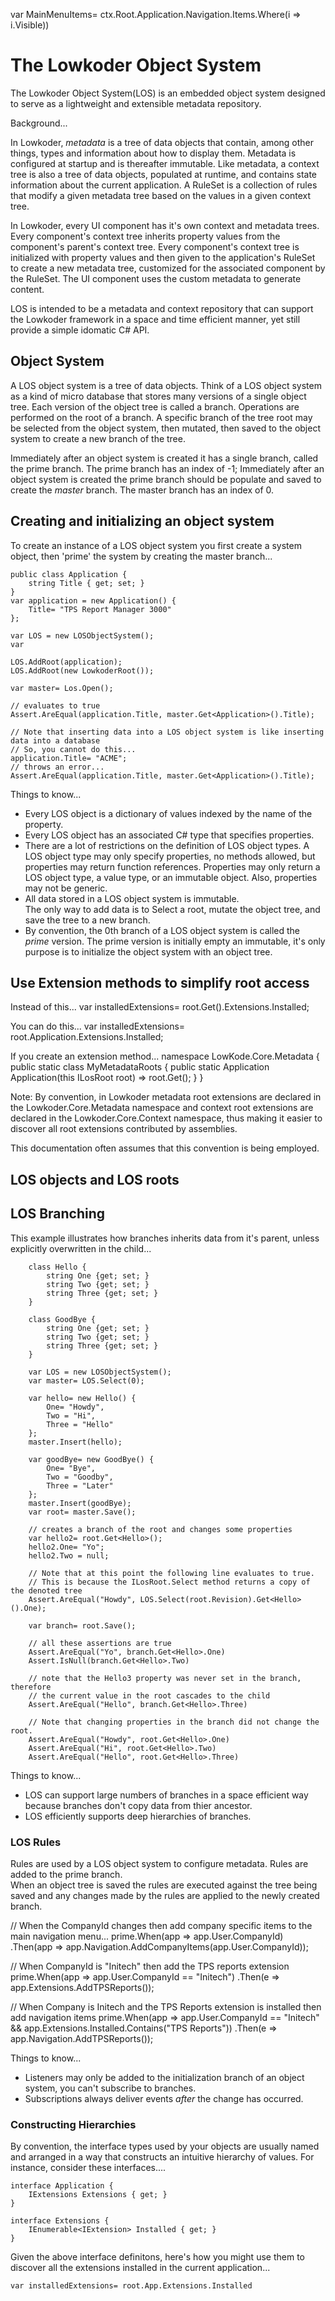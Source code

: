 ﻿

var	MainMenuItems= ctx.Root.Application.Navigation.Items.Where(i => i.Visible))



# The Lowkoder Object System

The Lowkoder Object System(LOS) is an embedded object system designed to serve as a lightweight and extensible metadata repository.

Background...

In Lowkoder, *metadata* is a tree of data objects that contain, among other things, types and information about how to display them.
Metadata is configured at startup and is thereafter immutable.
Like metadata, a context tree is also a tree of data objects, populated at runtime, and contains state information about the current application.
A RuleSet is a collection of rules that modify a given metadata tree based on the values in a given context tree.

In Lowkoder, every UI component has it's own context and metadata trees. 
Every component's context tree inherits property values from the component's parent's context tree.
Every component's context tree is initialized with property values and then given to the 
application's RuleSet to create a new metadata tree, customized for the associated component by the RuleSet.
The UI component uses the custom metadata to generate content.

LOS is intended to be a metadata and context repository that can support the Lowkoder framework in a space and time efficient manner, 
yet still provide a simple idomatic C# API.

## Object System
A LOS object system is a tree of data objects.
Think of a LOS object system as a kind of micro database that stores many versions of a single object tree.
Each version of the object tree is called a branch.
Operations are performed on the root of a branch.
A specific branch of the tree root may be selected from the object system, then mutated, then saved to the object system 
to create a new branch of the tree.

Immediately after an object system is created it has a single branch, called the prime branch.
The prime branch has an index of -1;
Immediately after an object system is created the prime branch should be populate and saved to create the *master* branch.
The master branch has an index of 0.

## Creating and initializing an object system

To create an instance of a LOS object system you first create a system object, then 'prime' the system by creating the master branch...
	
	public class Application {
		string Title { get; set; }
	}
	var application = new Application() {
		Title= "TPS Report Manager 3000"
	};

    var LOS = new LOSObjectSystem();
	var 

	LOS.AddRoot(application);
	LOS.AddRoot(new LowkoderRoot());

	var master= Los.Open();

	// evaluates to true
	Assert.AreEqual(application.Title, master.Get<Application>().Title);

	// Note that inserting data into a LOS object system is like inserting data into a database
	// So, you cannot do this...
	application.Title= "ACME";
	// throws an error...
	Assert.AreEqual(application.Title, master.Get<Application>().Title);


Things to know...
- Every LOS object is a dictionary of values indexed by the name of the property.
- Every LOS object has an associated C# type that specifies properties.
- There are a lot of restrictions on the definition of LOS object types.
	A LOS object type may only specify properties, no methods allowed, but properties may return function references.
	Properties may only return a LOS object type, a value type, or an immutable object.
	Also, properties may not be generic.
- All data stored in a LOS object system is immutable.  
	The only way to add data is to Select a root, mutate the object tree, and save the tree to a new branch.
- By convention, the 0th branch of a LOS object system is called the *prime* version.
	The prime version is initially empty an immutable, it's only purpose is to initialize the object system 
	with an object tree.

## Use Extension methods to simplify root access

Instead of this...
	var installedExtensions= root.Get<Application>().Extensions.Installed;

You can do this...
	var installedExtensions= root.Application.Extensions.Installed;

If you create an extension method...
	namespace LowKode.Core.Metadata {
		public static class MyMetadataRoots {
			public static Application Application(this ILosRoot root) => root.Get<App>();
		}
	}

Note: By convention, in Lowkoder metadata root extensions are declared in the Lowkoder.Core.Metadata namespace 
and context root extensions are declared in the Lowkoder.Core.Context namespace, thus making it easier 
to discover all root extensions contributed by assemblies.

This documentation often assumes that this convention is being employed.

## LOS objects and LOS roots

## LOS Branching

This example illustrates how branches inherits data from it's parent, unless explicitly overwritten in the child...
	
		class Hello {
			string One {get; set; }
			string Two {get; set; }
			string Three {get; set; }
		}

		class GoodBye {
			string One {get; set; }
			string Two {get; set; }
			string Three {get; set; }
		}

	    var LOS = new LOSObjectSystem();
		var master= LOS.Select(0); 

		var hello= new Hello() {
			One= "Howdy",
			Two = "Hi",
			Three = "Hello"
		}; 
		master.Insert(hello); 

		var goodBye= new GoodBye() {
			One= "Bye",
			Two = "Goodby",
			Three = "Later"
		}; 
		master.Insert(goodBye); 
		var root= master.Save();

		// creates a branch of the root and changes some properties
		var hello2= root.Get<Hello>();
		hello2.One= "Yo";
		hello2.Two = null;

		// Note that at this point the following line evaluates to true.
		// This is because the ILosRoot.Select method returns a copy of the denoted tree
		Assert.AreEqual("Howdy", LOS.Select(root.Revision).Get<Hello>().One);

		var branch= root.Save();

		// all these assertions are true
		Assert.AreEqual("Yo", branch.Get<Hello>.One)
		Assert.IsNull(branch.Get<Hello>.Two)

		// note that the Hello3 property was never set in the branch, therefore 
		// the current value in the root cascades to the child
		Assert.AreEqual("Hello", branch.Get<Hello>.Three)

		// Note that changing properties in the branch did not change the root.
		Assert.AreEqual("Howdy", root.Get<Hello>.One)
		Assert.AreEqual("Hi", root.Get<Hello>.Two)
		Assert.AreEqual("Hello", root.Get<Hello>.Three)

Things to know...
- LOS can support large numbers of branches in a space efficient way because branches don't copy data from thier ancestor.
- LOS efficiently supports deep hierarchies of branches.


### LOS Rules
	
Rules are used by a LOS object system to configure metadata.
Rules are added to the prime branch.  
When an object tree is saved the rules are executed against the tree being saved and any changes made by the rules 
are applied to the newly created branch.

// When the CompanyId changes then add company specific items to the main navigation menu...
prime.When<Application>(app => app.User.CompanyId)
	.Then(app => app.Navigation.AddCompanyItems(app.User.CompanyId));

// When CompanyId is "Initech" then add the TPS reports extension
prime.When<Application>(app => app.User.CompanyId == "Initech")
	.Then(e => app.Extensions.AddTPSReports());

// When Company is Initech and the TPS Reports extension is installed then add navigation items
prime.When<Application>(app => app.User.CompanyId == "Initech" && app.Extensions.Installed.Contains("TPS Reports"))
.Then(e => app.Navigation.AddTPSReports());

Things to know...
- Listeners may only be added to the initialization branch of an object system, you can't subscribe to branches.
- Subscriptions always deliver events *after* the change has occurred.

### Constructing Hierarchies 

By convention, the interface types used by your objects are usually named and arranged in a way that constructs an intuitive hierarchy of values.
For instance, consider these interfaces....

	interface Application {
		IExtensions Extensions { get; } 
	}

	interface Extensions {
		IEnumerable<IExtension> Installed { get; } 
	}

Given the above interface definitons, here's how you might use them to discover all the extensions installed in the current application...

	var installedExtensions= root.App.Extensions.Installed
